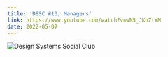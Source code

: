 ```yaml
---
title: 'DSSC #13, Managers'
link: https://www.youtube.com/watch?v=wN5_JKnZtxM
date: 2022-05-07
---
```


![Design Systems Social Club](https://www.youtube.com/watch?v=wN5_JKnZtxM)

